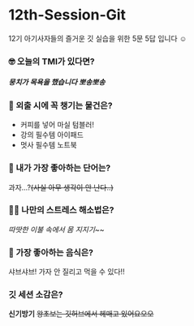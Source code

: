 # 12th-Session-Git
12기 아기사자들의 즐거운 깃 실습을 위한 5문 5답 입니다 ☺️

### 🤓 오늘의 TMI가 있다면?
##### 뭉치가 목욕을 했습니다 뽀송뽀송

### 🎒 외출 시에 꼭 챙기는 물건은?
* 커피를 넣어 마실 텀블러!
* 강의 필수템 아이패드
* 멋사 필수템 노트북

### 🤙 내가 가장 좋아하는 단어는?
과자...?~~(사실 아무 생각이 안 난다..)~~

### 🧘‍♀️ 나만의 스트레스 해소법은?
*따땃한 이불 속에서 몸 지지기~~*

### 🍧 가장 좋아하는 음식은?
샤브샤브! 가자 안 질리고 먹을 수 있다!!

### 깃 세션 소감은?
 **신기방기**
 ~~왕초보는 깃허브에서 헤매고 있어요오오~~
